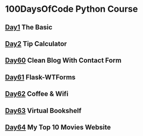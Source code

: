 # 100DaysOfCode Python Course

## [Day1](Day1/README.md) The Basic

## [Day2](Day2/README.md) Tip Calculator

## [Day60](Day60/README.md) Clean Blog With Contact Form

## [Day61](Day61/README.md) Flask-WTForms

## [Day62](Day62/README.md) Coffee & Wifi

## [Day63](Day63/README.md) Virtual Bookshelf

## [Day64](Day64/README.md) My Top 10 Movies Website
